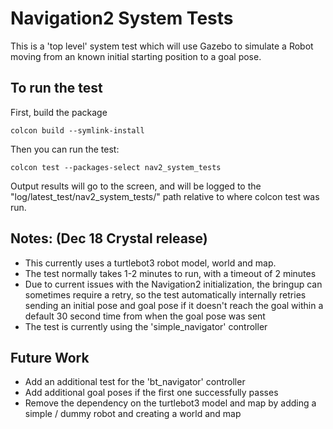 # Navigation2 System Tests

This is a 'top level' system test which will use Gazebo to simulate a Robot moving from an known initial starting position to a goal pose. 

## To run the test
First, build the package
```
colcon build --symlink-install
```
Then you can run the test:
```
colcon test --packages-select nav2_system_tests
```
Output results will go to the screen, and will be logged to the "log/latest_test/nav2_system_tests/" path relative to where colcon test was run.

## Notes: (Dec 18 Crystal release)
 * This currently uses a turtlebot3 robot model, world and map.
 * The test normally takes 1-2 minutes to run, with a timeout of 2 minutes
 * Due to current issues with the Navigation2 initialization, the bringup can sometimes require a retry, so the test automatically internally retries sending an initial pose and goal pose if it doesn't reach the goal within a default 30 second time from when the goal pose was sent
 * The test is currently using the 'simple_navigator' controller
 
## Future Work
 * Add an additional test for the 'bt_navigator' controller
 * Add additional goal poses if the first one successfully passes
 * Remove the dependency on the turtlebot3 model and map by adding a simple / dummy robot and creating a world and map